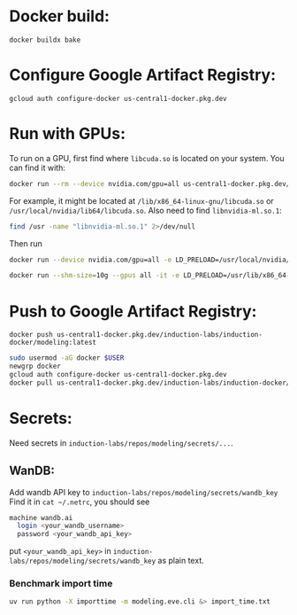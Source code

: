 # Docker build:
`docker buildx bake`

# Configure Google Artifact Registry:
`gcloud auth configure-docker us-central1-docker.pkg.dev`

# Run with GPUs:

To run on a GPU, first find where `libcuda.so` is located on your system. You can find it with:
```bash
docker run --rm --device nvidia.com/gpu=all us-central1-docker.pkg.dev/induction-labs/induction-docker/modeling:latest find /usr -name "libcuda.so*" 2>/dev/null
```

For example, it might be located at `/lib/x86_64-linux-gnu/libcuda.so` or `/usr/local/nvidia/lib64/libcuda.so`.
Also need to find `libnvidia-ml.so.1`:
```bash
find /usr -name "libnvidia-ml.so.1" 2>/dev/null
```


Then run
```sh
docker run --device nvidia.com/gpu=all -e LD_PRELOAD=/usr/local/nvidia/lib64/libcuda.so us-central1-docker.pkg.dev/induction-labs/induction-docker/modeling:latest pytest
```


```sh
docker run --shm-size=10g --gpus all -it -e LD_PRELOAD=/usr/lib/x86_64-linux-gnu/libcuda.so:/usr/lib/x86_64-linux-gnu/libnvidia-ml.so.1 registry.depot.dev/v2tbx2d1w1:pn5q09w87k-mdl  --  /bin/bash 
```


# Push to Google Artifact Registry:
`docker push us-central1-docker.pkg.dev/induction-labs/induction-docker/modeling:latest`

```sh
sudo usermod -aG docker $USER
newgrp docker
gcloud auth configure-docker us-central1-docker.pkg.dev
docker pull us-central1-docker.pkg.dev/induction-labs/induction-docker/modeling:latest
```


# Secrets:
Need secrets in `induction-labs/repos/modeling/secrets/...`.
## WanDB:
Add wandb API key to `induction-labs/repos/modeling/secrets/wandb_key`
Find it in `cat ~/.netrc`, you should see
```sh
machine wandb.ai
  login <your_wandb_username>
  password <your_wandb_api_key>
```
put `<your_wandb_api_key>` in `induction-labs/repos/modeling/secrets/wandb_key` as plain text.






### Benchmark import time


```sh
uv run python -X importtime -m modeling.eve.cli &> import_time.txt
```